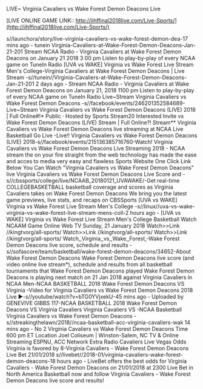 
LIVE~ Virginia Cavaliers vs Wake Forest Demon Deacons Live

[LIVE ONLINE GAME LINK:: http://iihffinal2018live.com/Live-Sports/](http://iihffinal2018live.com/Live-Sports/)
 
s//launchora/story/live-virginia-cavaliers-vs-wake-forest-demon-dea-17 mins ago - tunein Virginia-Cavaliers-at-Wake-Forest-Demon-Deacons-Jan-21-201 Stream NCAA Radio - Virginia Cavaliers at Wake Forest Demon Deacons on January 21 2018 3 00 pm Listen to play-by-play of every NCAA game on TuneIn Radio [UVA vs WAKE] Virginia vs Wake Forest Live Stream Men's College-Virginia Cavaliers at Wake Forest Demon Deacons | Live Stream -s//tunein//Virginia-Cavaliers-at-Wake-Forest-Demon-Deacons-Jan-21-201
2 days ago - Stream NCAA Radio - Virginia Cavaliers at Wake Forest Demon Deacons on January 21, 2018 1100 pm Listen to play-by-play of every NCAA game on TuneIn Radio
Live~Stream Virginia Cavaliers vs Wake Forest Demon Deacons -s//facebook/events/246201352584689-Live~Stream Virginia Cavaliers vs Wake Forest Demon Deacons (LIVE) 2018 | Full Online#!* Public · Hosted by Sports Stream20 Interested Invite  vs Wake Forest Demon Deacons (LIVE) Stream | Full Online?! Stream** Virginia Cavaliers vs Wake Forest Demon Deacons live streaming at NCAA Live  Basketball Go Live -Live!! Virginia Cavaliers vs Wake Forest Demon Deacons (LIVE) 2018-s//facebook/events/215136385716760-Watch! Virginia Cavaliers vs Wake Forest Demon Deacons Live Streaming 2018 - NCAA stream the on your fire straight from the web technology has made the ease and acces to media very easy and flawless Sports Website  One Click Link Below You Can Watch "Virginia Cavaliers vs Wake Forest Demon Deacons" live Virginia Cavaliers vs Wake Forest Demon Deacons Live Score and -s//cbssports/college/live/NCAAB_20180121_UVAWAKE/-Get real-time COLLEGEBASKETBALL basketball coverage and scores as Virginia Cavaliers takes on Wake Forest Demon Deacons We bring you the latest game previews, live stats, and recaps on CBSSports
[UVA vs WAKE] Virginia vs Wake Forest Live Stream Men's College -s//linux//uva-vs-wake-virginia-vs-wake-forest-live-stream-mens-coll-2 hours ago - [UVA vs WAKE] Virginia vs Wake Forest Live Stream Men's College Basketball Watch NCAAM Game Online Web TV Sunday, 21 January 2018 Watch>>Link //kingtvorg/all-sports/ Watch>>Link //kingtvorg/all-sports/ Watch>>Link //kingtvorg/all-sports/ Watch,,Virginia,,vs,,Wake,,Forest,-Wake Forest Demon Deacons live score, schedule and results -s//sofascore/team/basketball/wake-forest-demon-deacons/34652-About Wake Forest Demon Deacons Wake Forest Demon Deacons live score (and video online live stream*), schedule and results from all basketball tournaments that Wake Forest Demon Deacons played Wake Forest Demon Deacons is playing next match on 21 Jan 2018 against Virginia Cavaliers in NCAA Men-NCAA BASKETBALL 2018 Wake Forest Demon Deacons VS Virginia -Video for Virginia Cavaliers vs Wake Forest Demon Deacons 2018 Live
▶-s//youtube/watch?v=bTG0YVjxekU-45 mins ago - Uploaded by GENEVIVE GIBBS 117-NCAA BASKETBALL 2018 Wake Forest Demon Deacons VS Virginia Cavaliers Virginia Cavaliers VS -NCAA Basketball Virginia Cavaliers vs Wake Forest Demon Deacons -s//streakingthelawn/2018//ncaa-basketball-acc-virginia-cavaliers-wak
14 mins ago - No 2 Virginia Cavaliers vs Wake Forest Demon Deacons Time 600 pm ET Location Joel Coliseum | Winston-Salem, NC TV & Online Streaming ESPNU, ACC Network Extra Radio Cavaliers Live Vegas Odds Virginia is favored by 8-Virginia Cavaliers - Wake Forest Demon Deacons Live Bet 21/01/2018 
s//livebet//2018-01/virginia-cavaliers-wake-forest-demon-deacons-18 hours ago - LiveBet offers the best odds for Virginia Cavaliers - Wake Forest Demon Deacons on 21/01/2018 at 2300 Live Bet in North America Basketball now and follow Virginia Cavaliers - Wake Forest Demon Deacons live score and results!